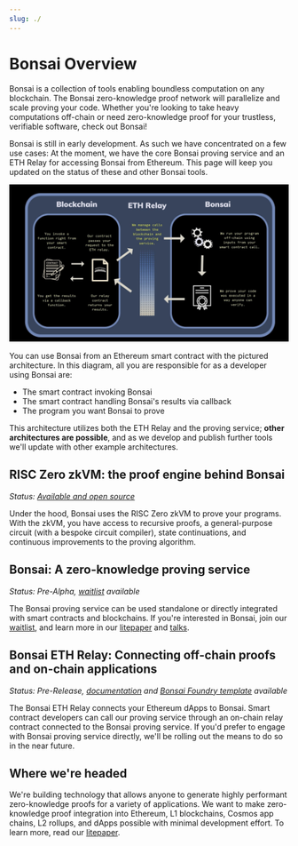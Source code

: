 ```yaml
---
slug: ./
---
```


# Bonsai Overview

Bonsai is a collection of tools enabling boundless computation on any blockchain. The Bonsai zero-knowledge proof network will parallelize and scale proving your code. Whether you're looking to take heavy computations off-chain or need zero-knowledge proof for your trustless, verifiable software, check out Bonsai!

Bonsai is still in early development. As such we have concentrated on a few use cases: At the moment, we have the core Bonsai proving service and an ETH Relay for accessing Bonsai from Ethereum. This page will keep you updated on the status of these and other Bonsai tools.

![Bonsai ETH Relay overview](../img/eth-relay-diagram.jpg)

<!-- revise diagram with "you create"/"bonsai creates" colors -->

You can use Bonsai from an Ethereum smart contract with the pictured architecture. In this diagram, all you are responsible for as a developer using Bonsai are:
* The smart contract invoking Bonsai
* The smart contract handling Bonsai's results via callback
* The program you want Bonsai to prove

This architecture utilizes both the ETH Relay and the proving service; **other architectures are possible**, and as we develop and publish further tools we'll update with other example architectures.

## RISC Zero zkVM: the proof engine behind Bonsai

_Status: [Available and open source](https://github.com/risc0/risc0)_

Under the hood, Bonsai uses the RISC Zero zkVM to prove your programs. With the zkVM, you have access to recursive proofs, a general-purpose circuit (with a bespoke circuit compiler), state continuations, and continuous improvements to the proving algorithm.

## Bonsai: A zero-knowledge proving service

_Status: Pre-Alpha, [waitlist] available_

The Bonsai proving service can be used standalone or directly integrated with smart contracts and blockchains. If you're interested in Bonsai, join our [waitlist], and learn more in our [litepaper] and [talks](https://youtu.be/nVAs2i-_Iyo?t=3044).

## Bonsai ETH Relay: Connecting off-chain proofs and on-chain applications

_Status: Pre-Release, [documentation](eth-relay/eth-relay-overview.md) and [Bonsai Foundry template](https://github.com/risc0/bonsai-foundry-template) available_

The Bonsai ETH Relay connects your Ethereum dApps to Bonsai. Smart contract developers can call our proving service through an on-chain relay contract connected to the Bonsai proving service. If you'd prefer to engage with Bonsai proving service directly, we'll be rolling out the means to do so in the near future.

## Where we're headed

We're building technology that allows anyone to generate highly performant zero-knowledge proofs for a variety of applications. We want to make zero-knowledge proof integration into Ethereum, L1 blockchains, Cosmos app chains, L2 rollups, and dApps possible with minimal development effort. To learn more, read our [litepaper].

[waitlist]: https://fmree464va4.typeform.com/to/t6hZD54Z
[litepaper]: ../litepaper